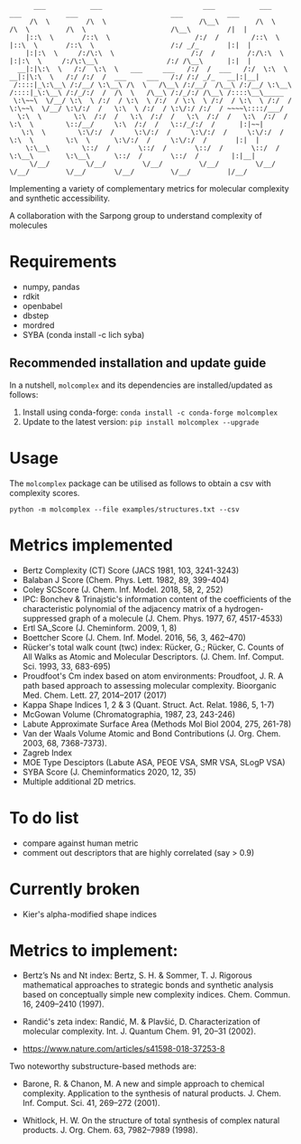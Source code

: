           ___           ___                         ___           ___           ___           ___                       ___           ___      
         /\  \         /\  \                       /\__\         /\  \         /\  \         /\  \                     /\__\         /|  |     
        |::\  \       /::\  \                     /:/  /        /::\  \       |::\  \       /::\  \                   /:/ _/_       |:|  |     
        |:|:\  \     /:/\:\  \                   /:/  /        /:/\:\  \      |:|:\  \     /:/\:\__\                 /:/ /\__\      |:|  |     
      __|:|\:\  \   /:/  \:\  \   ___     ___   /:/  /  ___   /:/  \:\  \   __|:|\:\  \   /:/ /:/  /  ___     ___   /:/ /:/ _/_   __|:|__|     
     /::::|_\:\__\ /:/__/ \:\__\ /\  \   /\__\ /:/__/  /\__\ /:/__/ \:\__\ /::::|_\:\__\ /:/_/:/  /  /\  \   /\__\ /:/_/:/ /\__\ /::::\__\_____
     \:\~~\  \/__/ \:\  \ /:/  / \:\  \ /:/  / \:\  \ /:/  / \:\  \ /:/  / \:\~~\  \/__/ \:\/:/  /   \:\  \ /:/  / \:\/:/ /:/  / ~~~~\::::/___/
      \:\  \        \:\  /:/  /   \:\  /:/  /   \:\  /:/  /   \:\  /:/  /   \:\  \        \::/__/     \:\  /:/  /   \::/_/:/  /      |:|~~|    
       \:\  \        \:\/:/  /     \:\/:/  /     \:\/:/  /     \:\/:/  /     \:\  \        \:\  \      \:\/:/  /     \:\/:/  /       |:|  |    
        \:\__\        \::/  /       \::/  /       \::/  /       \::/  /       \:\__\        \:\__\      \::/  /       \::/  /        |:|__|    
         \/__/         \/__/         \/__/         \/__/         \/__/         \/__/         \/__/       \/__/         \/__/         |/__/     
                                                                                                                                                                                                                                                                                  
Implementing a variety of complementary metrics for molecular complexity and synthetic accessibility.

A collaboration with the Sarpong group to understand complexity of molecules

# Requirements
- numpy, pandas
- rdkit
- openbabel
- dbstep
- mordred 
- SYBA (conda install -c lich syba)

## Recommended installation and update guide  
In a nutshell, `molcomplex` and its dependencies are installed/updated as follows:  
1. Install using conda-forge: `conda install -c conda-forge molcomplex`  
2. Update to the latest version: `pip install molcomplex --upgrade` 

# Usage
The `molcomplex` package can be utilised as follows to obtain a csv with complexity scores.

``python -m molcomplex --file examples/structures.txt --csv``


# Metrics implemented
- Bertz Complexity (CT) Score (JACS 1981, 103, 3241-3243)
- Balaban J Score (Chem. Phys. Lett. 1982, 89, 399-404)
- Coley SCScore (J. Chem. Inf. Model. 2018, 58, 2, 252)
- IPC: Bonchev & Trinajstic's information content of the coefficients of the characteristic polynomial of the adjacency matrix of a hydrogen-suppressed graph of a molecule (J. Chem. Phys. 1977, 67, 4517-4533)
- Ertl SA_Score (J. Cheminform. 2009, 1, 8)
- Boettcher Score (J. Chem. Inf. Model. 2016, 56, 3, 462–470)
- Rücker's total walk count (twc) index: Rücker, G.; Rücker, C. Counts of All Walks as Atomic and Molecular Descriptors. (J. Chem. Inf. Comput. Sci. 1993, 33, 683-695)
- Proudfoot's Cm index based on atom environments: Proudfoot, J. R. A path based approach to assessing molecular complexity. Bioorganic Med. Chem. Lett. 27, 2014–2017 (2017)
- Kappa Shape Indices 1, 2 & 3 (Quant. Struct. Act. Relat. 1986, 5, 1-7)
- McGowan Volume (Chromatographia, 1987, 23, 243-246)
- Labute Approximate Surface Area (Methods Mol Biol 2004, 275, 261-78)
- Van der Waals Volume Atomic and Bond Contributions (J. Org. Chem. 2003, 68, 7368-7373).
- Zagreb Index 
- MOE Type Desciptors (Labute ASA, PEOE VSA, SMR VSA, SLogP VSA)
- SYBA Score (J. Cheminformatics 2020, 12, 35)
- Multiple additional 2D metrics.

# To do list
- compare against human metric
- comment out descriptors that are highly correlated (say > 0.9)

# Currently broken
- Kier's alpha-modified shape indices

# Metrics to implement:

- Bertz’s Ns and Nt index: Bertz, S. H. & Sommer, T. J. Rigorous mathematical approaches to strategic bonds and synthetic analysis based on conceptually simple new complexity indices. Chem. Commun. 16, 2409–2410 (1997).

- Randić's zeta index: Randić, M. & Plavšić, D. Characterization of molecular complexity. Int. J. Quantum Chem. 91, 20–31 (2002).


- https://www.nature.com/articles/s41598-018-37253-8

Two noteworthy substructure-based methods are:
- Barone, R. & Chanon, M. A new and simple approach to chemical complexity. Application to the synthesis of natural products. J. Chem. Inf. Comput. Sci. 41, 269–272 (2001).

- Whitlock, H. W. On the structure of total synthesis of complex natural products. J. Org. Chem. 63, 7982–7989 (1998).
